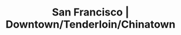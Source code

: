 ---
title:  "San Francisco | Downtown/Tenderloin/Chinatown"
image: 'regions/san-francisco/downtown-tenderloin-chinatown.jpg'
section_1_header: "Downtown"
section_1_alt_header: "Downtown"
description: >
    As the heart of the city, the Downtown area- including Union Square, the Tenderloin and Chinatown -  is a never-ending 
    barrage of activity, and encompasses all socioeconomic and cultural groups. Home to some of the city’s oldest buildings
    - as well as some of the newest - the living spaces are small, as are many of the older businesses. Square footage,
    even in the more abrasive Tenderloin area, is at a premium.
section_2_header: "Need more space in Downtown/Tenderloin/Chinatown?"
section_3_header: "Omni Picks in Downtown/Tenderloin/Chinatown"
permalink: /san-francisco/downtown-tenderloin-chinatown/
google_maps_link: "https://www.google.com/maps/d/u/0/embed?mid=zhzCiwYZIgW0.kOXdsnjHrTEI"
alt_header: true
places:
    coffee:
        - '<a href="http://farmtablesf.com/">farm:table | 754 Post St</a>'
    restaurants:
        - '<a href="http://www.hopsandhominy.com/">Hops & Hominy | 1 Tillman Pl</a>'
        - '<a href="http://www.newdelhirestaurant.com/">New Delhi Indian Restaurant | 160 Ellis St</a>'
        - '<a href="http://cityviewdimsum.com/">City View Restaurant | 662 Commercial St</a>'
    bars:
        - '<a href="http://www.yelp.com/biz/bow-bow-cocktail-lounge-san-francisco">The Bow Bow | 1155 Grant Ave</a>'
        - '<a href="http://www.charliepalmer.com/burritt-room-and-tavern/">Burritt Room & Tavern | 417 Stockton St</a>'
        - '<a href="http://tradbar.com/">Tradition | 441 Jones St</a>'
buildings:
    - '<a href="http://www.ettasf.com/">Etta SF</a>'
    - '<a href="http://www.experience737.com/">Tower 737</a>'
    - '<a href="http://www.equityapartments.com/san-francisco-bay/downtown-san-francisco/geary-courtyard-apartments">Geary Courtyard Apartments</a>'
sitemap:
    priority: 0.7
    changefreq: monthly
---